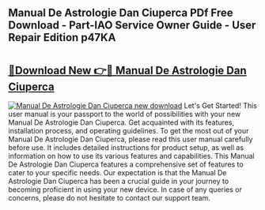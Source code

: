 ## Manual De Astrologie Dan Ciuperca PDf Free Download - Part-lAO Service Owner Guide - User Repair Edition p47KA

# <h2><a href="http://cf25317.oget.top/?id=Manual+De+Astrologie+Dan+Ciuperca">🔗Download New 👉🔴 Manual De Astrologie Dan Ciuperca</a></h2>

[![Manual De Astrologie Dan Ciuperca new download](https://i.imgur.com/5g1atiW.png)](http://cf25317.oget.top/?id=Manual+De+Astrologie+Dan+Ciuperca)
Let's Get Started! This user manual is your passport to the world of possibilities with your new Manual De Astrologie Dan Ciuperca. Get acquainted with its features, installation process, and operating guidelines. To get the most out of your Manual De Astrologie Dan Ciuperca, please read this user manual carefully before use. It includes detailed instructions for product setup, as well as information on how to use its various features and capabilities. This Manual De Astrologie Dan Ciuperca features a comprehensive set of features to cater to your specific needs. Our expectation is that the Manual De Astrologie Dan Ciuperca has been a crucial guide in your journey to becoming proficient in using your new device. In case of any queries or concerns, please do not hesitate to contact our support team.
